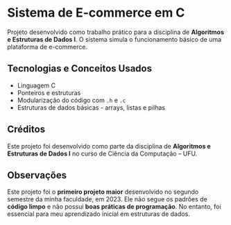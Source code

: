# Sistema de E-commerce em C

Projeto desenvolvido como trabalho prático para a disciplina de **Algoritmos e Estruturas de Dados I**. O sistema simula o funcionamento básico de uma plataforma de e-commerce. 

## Tecnologias e Conceitos Usados

- Linguagem C
- Ponteiros e estruturas
- Modularização do código com `.h` e `.c`
- Estruturas de dados básicas - arrays, listas e pilhas

## Créditos

Este projeto foi desenvolvido como parte da disciplina de **Algoritmos e Estruturas de Dados I** no curso de Ciência da Computação – UFU.

## Observações

Este projeto foi o **primeiro projeto maior** desenvolvido no segundo semestre da minha faculdade, em 2023. Ele não segue os padrões de **código limpo** e não possui **boas práticas de programação**. No entanto, foi essencial para meu aprendizado inicial em estruturas de dados.
